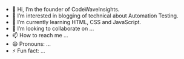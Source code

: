 - 👋 Hi, I’m the founder of CodeWaveInsights.
- 👀 I’m interested in blogging of technical about Automation Testing.
- 🌱 I’m currently learning HTML, CSS and JavaScript.
- 💞️ I’m looking to collaborate on ...
- 📫 How to reach me ...
- 😄 Pronouns: ...
- ⚡ Fun fact: ...

<!---
Ashtabs/Ashtabs is a ✨ special ✨ repository because its `README.md` (this file) appears on your GitHub profile.
You can click the Preview link to take a look at your changes.
--->
